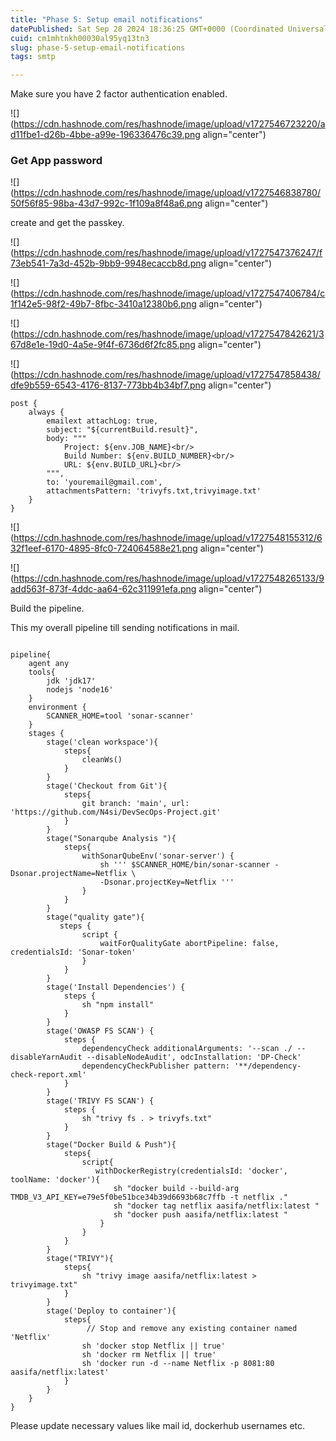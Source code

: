 ```yaml
---
title: "Phase 5: Setup email notifications"
datePublished: Sat Sep 28 2024 18:36:25 GMT+0000 (Coordinated Universal Time)
cuid: cm1mhtnkh00030al95yq13tn3
slug: phase-5-setup-email-notifications
tags: smtp

---
```


Make sure you have 2 factor authentication enabled.

![](https://cdn.hashnode.com/res/hashnode/image/upload/v1727546723220/ad11fbe1-d26b-4bbe-a99e-196336476c39.png align="center")

### Get App password

![](https://cdn.hashnode.com/res/hashnode/image/upload/v1727546838780/50f56f85-98ba-43d7-992c-1f109a8f48a6.png align="center")

create and get the passkey.

![](https://cdn.hashnode.com/res/hashnode/image/upload/v1727547376247/f73eb541-7a3d-452b-9bb9-9948ecaccb8d.png align="center")

![](https://cdn.hashnode.com/res/hashnode/image/upload/v1727547406784/c1f142e5-98f2-49b7-8fbc-3410a12380b6.png align="center")

![](https://cdn.hashnode.com/res/hashnode/image/upload/v1727547842621/367d8e1e-19d0-4a5e-9f4f-6736d6f2fc85.png align="center")

![](https://cdn.hashnode.com/res/hashnode/image/upload/v1727547858438/dfe9b559-6543-4176-8137-773bb4b34bf7.png align="center")

```plaintext
post {
    always {
        emailext attachLog: true,
        subject: "${currentBuild.result}",
        body: """
            Project: ${env.JOB_NAME}<br/>
            Build Number: ${env.BUILD_NUMBER}<br/>
            URL: ${env.BUILD_URL}<br/>
        """,
        to: 'youremail@gmail.com',
        attachmentsPattern: 'trivyfs.txt,trivyimage.txt'
    }
}
```

![](https://cdn.hashnode.com/res/hashnode/image/upload/v1727548155312/632f1eef-6170-4895-8fc0-724064588e21.png align="center")

![](https://cdn.hashnode.com/res/hashnode/image/upload/v1727548265133/9add563f-873f-4ddc-aa64-62c311991efa.png align="center")

Build the pipeline.

This my overall pipeline till sending notifications in mail.

```plaintext

pipeline{
    agent any
    tools{
        jdk 'jdk17'
        nodejs 'node16'
    }
    environment {
        SCANNER_HOME=tool 'sonar-scanner'
    }
    stages {
        stage('clean workspace'){
            steps{
                cleanWs()
            }
        }
        stage('Checkout from Git'){
            steps{
                git branch: 'main', url: 'https://github.com/N4si/DevSecOps-Project.git'
            }
        }
        stage("Sonarqube Analysis "){
            steps{
                withSonarQubeEnv('sonar-server') {
                    sh ''' $SCANNER_HOME/bin/sonar-scanner -Dsonar.projectName=Netflix \
                    -Dsonar.projectKey=Netflix '''
                }
            }
        }
        stage("quality gate"){
           steps {
                script {
                    waitForQualityGate abortPipeline: false, credentialsId: 'Sonar-token' 
                }
            } 
        }
        stage('Install Dependencies') {
            steps {
                sh "npm install"
            }
        }
        stage('OWASP FS SCAN') {
            steps {
                dependencyCheck additionalArguments: '--scan ./ --disableYarnAudit --disableNodeAudit', odcInstallation: 'DP-Check'
                dependencyCheckPublisher pattern: '**/dependency-check-report.xml'
            }
        }
        stage('TRIVY FS SCAN') {
            steps {
                sh "trivy fs . > trivyfs.txt"
            }
        }
        stage("Docker Build & Push"){
            steps{
                script{
                   withDockerRegistry(credentialsId: 'docker', toolName: 'docker'){   
                       sh "docker build --build-arg TMDB_V3_API_KEY=e79e5f0be51bce34b39d6693b68c7ffb -t netflix ."
                       sh "docker tag netflix aasifa/netflix:latest "
                       sh "docker push aasifa/netflix:latest "
                    }
                }
            }
        }
        stage("TRIVY"){
            steps{
                sh "trivy image aasifa/netflix:latest > trivyimage.txt" 
            }
        }
        stage('Deploy to container'){
            steps{
                 // Stop and remove any existing container named 'Netflix'
                sh 'docker stop Netflix || true'
                sh 'docker rm Netflix || true'
                sh 'docker run -d --name Netflix -p 8081:80 aasifa/netflix:latest'
            }
        }
    }
}
```

Please update necessary values like mail id, dockerhub usernames etc.